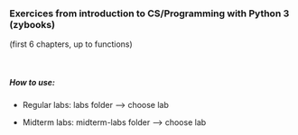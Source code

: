 ### Exercices from introduction to CS/Programming with Python 3 (zybooks)
(first 6 chapters, up to functions)

<br>

##### How to use:

- Regular labs: labs folder --> choose lab


- Midterm labs: midterm-labs folder --> choose lab

